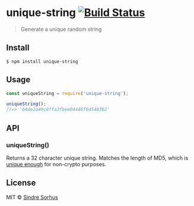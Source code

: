 # unique-string [![Build Status](https://travis-ci.org/sindresorhus/unique-string.svg?branch=master)](https://travis-ci.org/sindresorhus/unique-string)

> Generate a unique random string


## Install

```
$ npm install unique-string
```


## Usage

```js
const uniqueString = require('unique-string');

uniqueString();
//=> 'b4de2a49c8ffa3fbee04446f045483b2'
```


## API

### uniqueString()

Returns a 32 character unique string. Matches the length of MD5, which is [unique enough](http://stackoverflow.com/a/2444336/64949) for non-crypto purposes.


## License

MIT © [Sindre Sorhus](https://sindresorhus.com)
